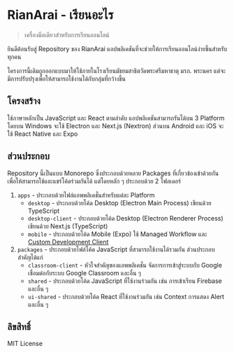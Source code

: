 # RianArai - เรียนอะไร

> เครื่องมือเดียวสำหรับการเรียนออนไลน์

ยินดีต้อนรับสู่ Repository ของ RianArai แอปพลิเคชันที่จะช่วยให้การเรียนออนไลน์ง่ายขึ้นสำหรับทุกคน

โครงการนี้เดิมถูกออกแบบมาให้ใช้ภายในโรงเรียนมัธยมสาธิตวัดพระศรีมหาธาตุ มรภ. พระนคร แต่จะมีการปรับปรุงเพื่อให้สามารถใช้งานได้กับกลุ่มที่กว้างขึ้น

## โครงสร้าง
ใช้ภาษาหลักเป็น JavaScript และ React ตามลำดับ แอปพลิเคชันสามารถรันได้บน 3 Platform โดยบน Windows จะใช้ Electron และ Next.js (Nextron) ส่วนบน Android และ iOS จะใช้ React Native และ Expo 

## ส่วนประกอบ
Repository นี้เป็นแบบ Monorepo ซึ่งประกอบด้วยหลาย Packages ที่เกี่ยวข้องเข้าด้วยกัน เพื่อให้สามารถใช้และแชร์โค้ดร่วมกันได้ แต่โดยหลัก ๆ ประกอบด้วย 2 โฟลเดอร์

1. `apps` - ประกอบด้วยไฟล์แอพพลิเคชั่นสำหรับแต่ละ Platform
	- `desktop` - ประกอบด้วยโค้ด Desktop (Electron Main Process) เขียนด้วย TypeScript
	- `desktop-client` - ประกอบด้วยโค้ด Desktop (Electron Renderer Process) เขียนด้วย Next.js (TypeScript)
	- `mobile` - ประกอบด้วยโค้ด Mobile (Expo) ใช้ Managed Workflow และ [Custom Development Client](https://docs.expo.dev/development/introduction/)
2. `packages` -  ประกอบด้วยไฟล์โค้ด JavaScript ที่สามารถใช้งานได้รวมกัน ส่วนประกอบสำคัญได้แก่
	- `classroom-client` - หัวใจสำคัญของแอพพลิเคชั่น จัดการการเข้าสู่ระบบกับ Google เชื่อมต่อกับระบบ Google Classroom และอื่น ๆ 
	- `shared` - ประกอบด้วยโค้ด JavaScript ที่ใช้งานร่วมกัน เช่น การเข้าเรียน Firebase และอื่น ๆ 
	- `ui-shared` - ประกอบด้วยโค้ด React ที่ใช้งานร่วมกัน เช่น Context การแสดง Alert และอื่น ๆ

## ลิขสิทธิ์
MIT License